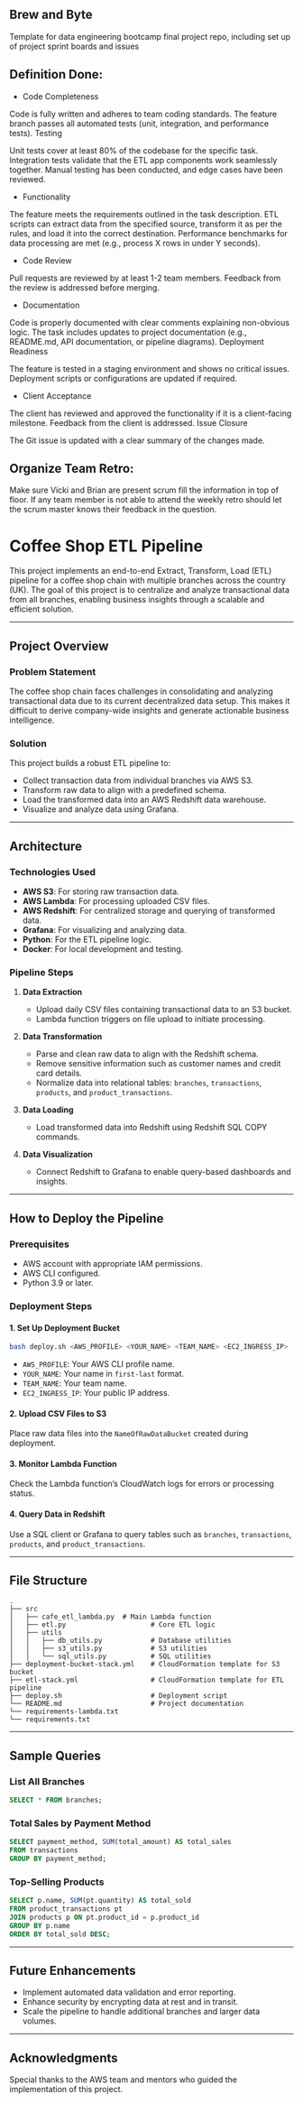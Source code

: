## Brew and Byte

Template for data engineering bootcamp final project repo, including set up of project sprint boards and issues

## Definition Done:

-   Code Completeness

Code is fully written and adheres to team coding standards.
The feature branch passes all automated tests (unit, integration, and performance tests).
Testing

Unit tests cover at least 80% of the codebase for the specific task.
Integration tests validate that the ETL app components work seamlessly together.
Manual testing has been conducted, and edge cases have been reviewed.

-   Functionality

The feature meets the requirements outlined in the task description.
ETL scripts can extract data from the specified source, transform it as per the rules, and load it into the correct destination.
Performance benchmarks for data processing are met (e.g., process X rows in under Y seconds).

-   Code Review

Pull requests are reviewed by at least 1-2 team members.
Feedback from the review is addressed before merging.

-   Documentation

Code is properly documented with clear comments explaining non-obvious logic.
The task includes updates to project documentation (e.g., README.md, API documentation, or pipeline diagrams).
Deployment Readiness

The feature is tested in a staging environment and shows no critical issues.
Deployment scripts or configurations are updated if required.

-   Client Acceptance

The client has reviewed and approved the functionality if it is a client-facing milestone.
Feedback from the client is addressed.
Issue Closure

The Git issue is updated with a clear summary of the changes made.

## Organize Team Retro:

Make sure Vicki and Brian are present scrum fill the information in top of floor.
If any team member is not able to attend the weekly retro should let the scrum master knows their feedback in the question.

# Coffee Shop ETL Pipeline

This project implements an end-to-end Extract, Transform, Load (ETL) pipeline for a coffee shop chain with multiple branches across the country (UK). The goal of this project is to centralize and analyze transactional data from all branches, enabling business insights through a scalable and efficient solution.

---

## **Project Overview**

### **Problem Statement**

The coffee shop chain faces challenges in consolidating and analyzing transactional data due to its current decentralized data setup. This makes it difficult to derive company-wide insights and generate actionable business intelligence.

### **Solution**

This project builds a robust ETL pipeline to:

-   Collect transaction data from individual branches via AWS S3.
-   Transform raw data to align with a predefined schema.
-   Load the transformed data into an AWS Redshift data warehouse.
-   Visualize and analyze data using Grafana.

---

## **Architecture**

### **Technologies Used**

-   **AWS S3**: For storing raw transaction data.
-   **AWS Lambda**: For processing uploaded CSV files.
-   **AWS Redshift**: For centralized storage and querying of transformed data.
-   **Grafana**: For visualizing and analyzing data.
-   **Python**: For the ETL pipeline logic.
-   **Docker**: For local development and testing.

### **Pipeline Steps**

1. **Data Extraction**

    - Upload daily CSV files containing transactional data to an S3 bucket.
    - Lambda function triggers on file upload to initiate processing.

2. **Data Transformation**

    - Parse and clean raw data to align with the Redshift schema.
    - Remove sensitive information such as customer names and credit card details.
    - Normalize data into relational tables: `branches`, `transactions`, `products`, and `product_transactions`.

3. **Data Loading**

    - Load transformed data into Redshift using Redshift SQL COPY commands.

4. **Data Visualization**
    - Connect Redshift to Grafana to enable query-based dashboards and insights.

---

## **How to Deploy the Pipeline**

### **Prerequisites**

-   AWS account with appropriate IAM permissions.
-   AWS CLI configured.
-   Python 3.9 or later.

### **Deployment Steps**

#### **1. Set Up Deployment Bucket**

```bash
bash deploy.sh <AWS_PROFILE> <YOUR_NAME> <TEAM_NAME> <EC2_INGRESS_IP>
```

-   `AWS_PROFILE`: Your AWS CLI profile name.
-   `YOUR_NAME`: Your name in `first-last` format.
-   `TEAM_NAME`: Your team name.
-   `EC2_INGRESS_IP`: Your public IP address.

#### **2. Upload CSV Files to S3**

Place raw data files into the `NameOfRawDataBucket` created during deployment.

#### **3. Monitor Lambda Function**

Check the Lambda function’s CloudWatch logs for errors or processing status.

#### **4. Query Data in Redshift**

Use a SQL client or Grafana to query tables such as `branches`, `transactions`, `products`, and `product_transactions`.

---

## **File Structure**

```plaintext
.
├── src
│   ├── cafe_etl_lambda.py  # Main Lambda function
│   ├── etl.py                     # Core ETL logic
│   ├── utils
│   │   ├── db_utils.py            # Database utilities
│   │   ├── s3_utils.py            # S3 utilities
│   │   └── sql_utils.py           # SQL utilities
├── deployment-bucket-stack.yml    # CloudFormation template for S3 bucket
├── etl-stack.yml                  # CloudFormation template for ETL pipeline
├── deploy.sh                      # Deployment script
└── README.md                      # Project documentation
└── requirements-lambda.txt
└── requirements.txt

```

---

## **Sample Queries**

### **List All Branches**

```sql
SELECT * FROM branches;
```

### **Total Sales by Payment Method**

```sql
SELECT payment_method, SUM(total_amount) AS total_sales
FROM transactions
GROUP BY payment_method;
```

### **Top-Selling Products**

```sql
SELECT p.name, SUM(pt.quantity) AS total_sold
FROM product_transactions pt
JOIN products p ON pt.product_id = p.product_id
GROUP BY p.name
ORDER BY total_sold DESC;
```

---

## **Future Enhancements**

-   Implement automated data validation and error reporting.
-   Enhance security by encrypting data at rest and in transit.
-   Scale the pipeline to handle additional branches and larger data volumes.

---

## **Acknowledgments**

Special thanks to the AWS team and mentors who guided the implementation of this project.

